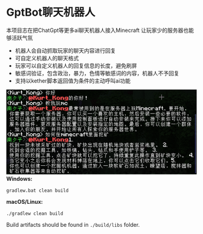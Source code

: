 # GptBot聊天机器人



本项目志在把ChatGpt等更多ai聊天机器人接入Minecraft
让玩家少的服务器也能够活跃气氛

* 机器人会自动抓取玩家的聊天内容进行回复
* 可自定义机器人的聊天格式
* 玩家可以自定义机器人的回复信息的长度，避免刷屏
* 敏感词验证，包含政治，暴力，色情等敏感词的内容，机器人不予回复
* 支持以kether脚本返回值为条件的主动呼叫ai功能

![img.png](img.png)
**Windows:**

```
gradlew.bat clean build
```

**macOS/Linux:**

```
./gradlew clean build
```

Build artifacts should be found in `./build/libs` folder.